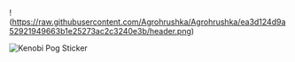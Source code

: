 !(https://raw.githubusercontent.com/Agrohrushka/Agrohrushka/ea3d124d9a52921949663b1e25273ac2c3240e3b/header.png)

![Kenobi Pog Sticker](https://media.tenor.com/3zYTjSu1N9AAAAAi/kenobi-pog.gif)




